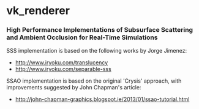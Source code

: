 # vk_renderer
### High Performance Implementations of Subsurface Scattering and Ambient Occlusion for Real-Time Simulations

SSS implementation is based on the following works by Jorge Jimenez:
* http://www.iryoku.com/translucency
* http://www.iryoku.com/separable-sss

SSAO implementation is based on the original 'Crysis' approach, with improvements suggested by John Chapman's article:
*  http://john-chapman-graphics.blogspot.ie/2013/01/ssao-tutorial.html

